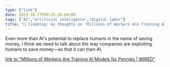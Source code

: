 ```yaml
---
type: ["link"]
date: 2023-10-27T09:25:28-04:00
tags: ["AI","artificial inteligence","digital labor"]
title: "🔗 linkblog: my thoughts on 'Millions of Workers Are Training AI Models for Pennies | WIRED'"
---
```

Even more than AI's potential to replace humans in the name of saving money, I think we need to talk about the way companies are exploiting humans to save money—so that it can train AI.

[link to "Millions of Workers Are Training AI Models for Pennies | WIRED"](https://www.wired.com/story/millions-of-workers-are-training-ai-models-for-pennies/)
